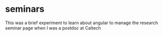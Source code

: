 # seminars
This was a brief experiment to learn about angular to manage the research seminar page when I was a postdoc at Caltech
